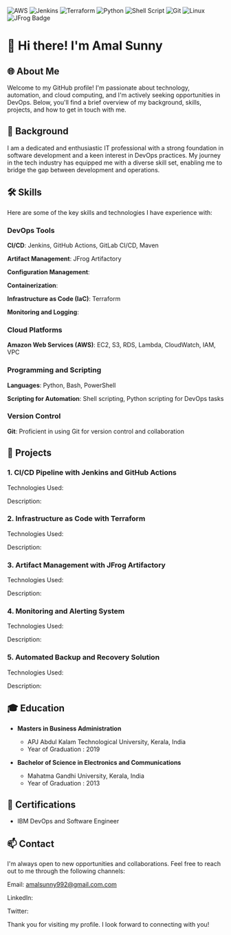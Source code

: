 ![AWS](https://img.shields.io/badge/AWS-%23FF9900.svg?style=for-the-badge&logo=amazon-aws&logoColor=white)
![Jenkins](https://img.shields.io/badge/jenkins-%232C5263.svg?style=for-the-badge&logo=jenkins&logoColor=white)
![Terraform](https://img.shields.io/badge/terraform-%235835CC.svg?style=for-the-badge&logo=terraform&logoColor=white)
![Python](https://img.shields.io/badge/python-3670A0?style=for-the-badge&logo=python&logoColor=ffdd54)
![Shell Script](https://img.shields.io/badge/shell_script-%23121011.svg?style=for-the-badge&logo=gnu-bash&logoColor=white)
![Git](https://img.shields.io/badge/git-%23F05033.svg?style=for-the-badge&logo=git&logoColor=white)
![Linux](https://img.shields.io/badge/Linux-FCC624?style=for-the-badge&logo=linux&logoColor=black)
![JFrog Badge](https://img.shields.io/badge/JFrog-40BE46?logo=jfrog&logoColor=fff&style=plastic)

# 👋 Hi there! I'm Amal Sunny

## 🌐 About Me

Welcome to my GitHub profile! I'm passionate about technology, automation, and cloud computing, and I'm actively seeking opportunities in DevOps. 
Below, you'll find a brief overview of my background, skills, projects, and how to get in touch with me.

## 🚀 Background

I am a dedicated and enthusiastic IT professional with a strong foundation in software development and a keen interest in DevOps practices.
My journey in the tech industry has equipped me with a diverse skill set, enabling me to bridge the gap between development and operations.

## 🛠️ Skills

Here are some of the key skills and technologies I have experience with:

### DevOps Tools

**CI/CD**: Jenkins, GitHub Actions, GitLab CI/CD, Maven

**Artifact Management**: JFrog Artifactory 

**Configuration Management**: 

**Containerization**: 

**Infrastructure as Code (IaC)**: Terraform

**Monitoring and Logging**: 

### Cloud Platforms

**Amazon Web Services (AWS)**: EC2, S3, RDS, Lambda, CloudWatch, IAM, VPC

### Programming and Scripting

**Languages**: Python, Bash, PowerShell

**Scripting for Automation**: Shell scripting, Python scripting for DevOps tasks

### Version Control

**Git**: Proficient in using Git for version control and collaboration

## 🌟 Projects

### 1. CI/CD Pipeline with Jenkins and GitHub Actions

Technologies Used:

Description: 


### 2. Infrastructure as Code with Terraform

Technologies Used: 

Description: 


### 3. Artifact Management with JFrog Artifactory

Technologies Used: 

Description: 


### 4. Monitoring and Alerting System

Technologies Used: 

Description: 


### 5. Automated Backup and Recovery Solution

Technologies Used: 

Description: 


## 🎓 Education

* **Masters in Business Administration**
  - APJ Abdul Kalam Technological University, Kerala, India
  - Year of Graduation : 2019

* **Bachelor of Science in Electronics and Communications**
  - Mahatma Gandhi University, Kerala, India
  - Year of Graduation : 2013

## 📜 Certifications

- IBM DevOps and Software Engineer

## 📫 Contact

I'm always open to new opportunities and collaborations. Feel free to reach out to me through the following channels:

Email: amalsunny992@gmail.com.com

LinkedIn: 

Twitter: 

Thank you for visiting my profile. I look forward to connecting with you!
